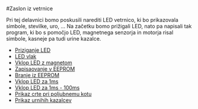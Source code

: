 #Zaslon iz vetrnice

Pri tej delavnici bomo poskusili narediti LED vetrnico, ki bo prikazovala simbole, stevilke, uro, ...
Na začetku bomo prižigali LED, nato pa napisali tak program, ki bo s pomočjo LED, magnetnega senzorja in motorja risal simbole, kasneje pa tudi urine kazalce.

* [Priziganje LED](./code/010_vklopLed/potek.md)
* [LED vlak](./code/020_ledVlak/potek.md)
* [Vklop LED z magnetom](./code/030_magnetVklopLed/potek.md)
* [Zapisaovanje v EEPROM](./code/040_EEPROMWrite/potek.md)
* [Branje iz EEPROM](./code/050_EEPROMRead/potek.md)
* [Vklop LED za 1ms](./code/060_1MS_LED/potek.md)
* [Vklop LED za 1ms - 100ms](./code/070_1_100MS_LED/potek.md)
* [Prikaz crte pri poljubnemu kotu](./code/080_LEDSatAngleX/potek.md)
* [Prikaz urnihih kazalcev](./code/090_LEDSecondsMinutes/potek.md)


